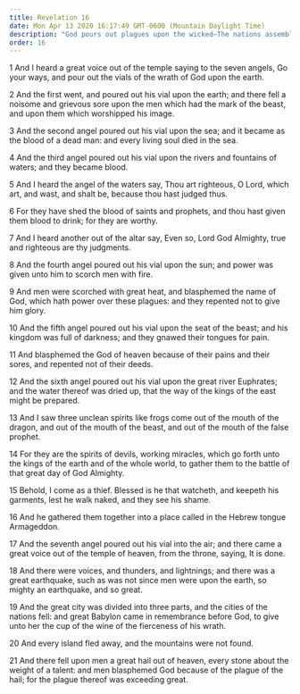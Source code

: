 ```yaml
---
title: Revelation 16
date: Mon Apr 13 2020 16:17:49 GMT-0600 (Mountain Daylight Time)
description: "God pours out plagues upon the wicked—The nations assemble for Armageddon—Christ comes, islands flee, and mountains cease."
order: 16
---
```


1 And I heard a great voice out of the temple saying to the seven angels, Go your ways, and pour out the vials of the wrath of God upon the earth.

2 And the first went, and poured out his vial upon the earth; and there fell a noisome and grievous sore upon the men which had the mark of the beast, and upon them which worshipped his image.

3 And the second angel poured out his vial upon the sea; and it became as the blood of a dead man: and every living soul died in the sea.

4 And the third angel poured out his vial upon the rivers and fountains of waters; and they became blood.

5 And I heard the angel of the waters say, Thou art righteous, O Lord, which art, and wast, and shalt be, because thou hast judged thus.

6 For they have shed the blood of saints and prophets, and thou hast given them blood to drink; for they are worthy.

7 And I heard another out of the altar say, Even so, Lord God Almighty, true and righteous are thy judgments.

8 And the fourth angel poured out his vial upon the sun; and power was given unto him to scorch men with fire.

9 And men were scorched with great heat, and blasphemed the name of God, which hath power over these plagues: and they repented not to give him glory.

10 And the fifth angel poured out his vial upon the seat of the beast; and his kingdom was full of darkness; and they gnawed their tongues for pain.

11 And blasphemed the God of heaven because of their pains and their sores, and repented not of their deeds.

12 And the sixth angel poured out his vial upon the great river Euphrates; and the water thereof was dried up, that the way of the kings of the east might be prepared.

13 And I saw three unclean spirits like frogs come out of the mouth of the dragon, and out of the mouth of the beast, and out of the mouth of the false prophet.

14 For they are the spirits of devils, working miracles, which go forth unto the kings of the earth and of the whole world, to gather them to the battle of that great day of God Almighty.

15 Behold, I come as a thief. Blessed is he that watcheth, and keepeth his garments, lest he walk naked, and they see his shame.

16 And he gathered them together into a place called in the Hebrew tongue Armageddon.

17 And the seventh angel poured out his vial into the air; and there came a great voice out of the temple of heaven, from the throne, saying, It is done.

18 And there were voices, and thunders, and lightnings; and there was a great earthquake, such as was not since men were upon the earth, so mighty an earthquake, and so great.

19 And the great city was divided into three parts, and the cities of the nations fell: and great Babylon came in remembrance before God, to give unto her the cup of the wine of the fierceness of his wrath.

20 And every island fled away, and the mountains were not found.

21 And there fell upon men a great hail out of heaven, every stone about the weight of a talent: and men blasphemed God because of the plague of the hail; for the plague thereof was exceeding great.
